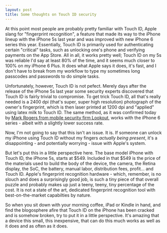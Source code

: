 ```yaml
---
layout: post
title: Some thoughts on Touch ID security
---
```


At this point most people are probably pretty familiar with Touch ID, Apple slang for "fingerprint recognition", a feature that made its way to the iPhone lineup with the iPhone 5s last year and was improved with new iPhone 6 series this year. Essentially, Touch ID is primarily used for authenticating certain "critical" tasks, such as unlocking one's phone and verifying payments on the App Store. All in all, it works pretty well; Touch ID on my 5s was reliable I'd say at least 80% of the time, and it seems much closer to 100% on my iPhone 6 Plus. It does what Apple says it does, it's fast, and I don't have to break from my workflow to type my sometimes long passcodes and passwords to do simple tasks.

Unfortunately, however, Touch ID is not pefect. Merely days after the release of the iPhone 5s last year some security experts discovered that Touch ID is fairly trivial to compromise. To get trick Touch ID, all that's really needed is a 2400 dpi (that's super, super high resolution) photograph of the owner's fingerprint, which is then laser printed at 1200 dpi and "applied" using latex milk to Touch ID. The same method, as it was confirmed today by [Mark Rogers from mobile security firm Lookout](http://arstechnica.com/security/2014/09/fake-fingerprint-fools-iphone-6-touch-id-why-its-not-so-serious/?utm_source=digg&utm_medium=twitter), works with the iPhone 6 series - albeit with a slightly lower success rate.

Now, I'm not going to say that this isn't an issue. It is. If someone can unlock my iPhone using Touch ID without my fingers *actually being present*, it's a disappointing - and potentially worrying - issue with Apple's system.

But let's put this in a little perspective here. The base model iPhone with Touch ID, the iPhone 5s, starts at $549. Included in that $549 is the price of the materials used to build the body of the device, the camera, the Retina display, the SoC, the battery, manual labor, distribution fees, profit... and Touch ID. Apple's fingerprint recognition hardware - which, remember, is no slouch and does a surprisingly good job, is such a tiny piece of that overall puzzle and probably makes up just a teeny, teeny, tiny percentage of the cost. It is not a state of the art, dedicated fingerprint recognition tool with best-on-the-market capabilties by nature.

So when you sit down with your morning coffee, iPad or Kindle in hand, and find the blogosphere afire that Touch ID on the iPhone has been cracked and is somehow broken, try to put it in a little perspective. It's amazing that a device this small, this inexpensive, that can do this much works as well as it does and as often as it does.